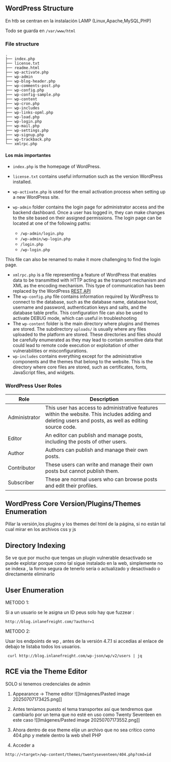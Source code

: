 
## WordPress Structure

En htb se centran en la instalación LAMP (Linux,Apache,MySQL,PHP)

Todo se guarda en `/var/www/html`

### File structure

```shell-session
.
├── index.php
├── license.txt
├── readme.html
├── wp-activate.php
├── wp-admin
├── wp-blog-header.php
├── wp-comments-post.php
├── wp-config.php
├── wp-config-sample.php
├── wp-content
├── wp-cron.php
├── wp-includes
├── wp-links-opml.php
├── wp-load.php
├── wp-login.php
├── wp-mail.php
├── wp-settings.php
├── wp-signup.php
├── wp-trackback.php
└── xmlrpc.php
```

#### Los más importantes

- `index.php` is the homepage of WordPress.
- `license.txt` contains useful information such as the version WordPress installed.
- `wp-activate.php` is used for the email activation process when setting up a new WordPress site.
- `wp-admin` folder contains the login page for administrator access and the backend dashboard. Once a user has logged in, they can make changes to the site based on their assigned permissions. The login page can be located at one of the following paths:
    
    - `/wp-admin/login.php`
    - `/wp-admin/wp-login.php`
    - `/login.php`
    - `/wp-login.php`

This file can also be renamed to make it more challenging to find the login page.

- `xmlrpc.php` is a file representing a feature of WordPress that enables data to be transmitted with HTTP acting as the transport mechanism and XML as the encoding mechanism. This type of communication has been replaced by the WordPress [REST API](https://developer.wordpress.org/rest-api/reference)
- The `wp-config.php` file contains information required by WordPress to connect to the database, such as the database name, database host, username and password, authentication keys and salts, and the database table prefix. This configuration file can also be used to activate DEBUG mode, which can useful in troubleshooting
- The `wp-content` folder is the main directory where plugins and themes are stored. The subdirectory `uploads/` is usually where any files uploaded to the platform are stored. These directories and files should be carefully enumerated as they may lead to contain sensitive data that could lead to remote code execution or exploitation of other vulnerabilities or misconfigurations.
- `wp-includes` contains everything except for the administrative components and the themes that belong to the website. This is the directory where core files are stored, such as certificates, fonts, JavaScript files, and widgets.


### WordPress User Roles

| Role          | Description                                                                                                                                            |
| ------------- | ------------------------------------------------------------------------------------------------------------------------------------------------------ |
| Administrator | This user has access to administrative features within the website. This includes adding and deleting users and posts, as well as editing source code. |
| Editor        | An editor can publish and manage posts, including the posts of other users.                                                                            |
| Author        | Authors can publish and manage their own posts.                                                                                                        |
| Contributor   | These users can write and manage their own posts but cannot publish them.                                                                              |
| Subscriber    | These are normal users who can browse posts and edit their profiles.                                                                                   |

## WordPress Core Version/Plugins/Themes Enumeration

Pillar la versión,los plugins y los themes del html de la página, si no están tal cual mirar en los archivos css y js 
## Directory Indexing

Se ve que por mucho que tengas un plugin vulnerable desactivado se puede explotar porque como tal sigue instalado en la web, simplemente no se indexa , la forma segura de tenerlo sería o actualizado y desactivado o directamente eliminarlo
## User Enumeration

METODO 1: 

Si a un usuario se le asigna un ID peus solo hay que fuzzear : 

```shell-session
http://blog.inlanefreight.com/?author=1
```


METODO 2: 

Usar los endpoints de wp , antes de la versión 4.7.1 si accedías al enlace de debajo te listaba todos los usuarios.

```shell-session
 curl http://blog.inlanefreight.com/wp-json/wp/v2/users | jq
```


## RCE via the Theme Editor

SOLO si tenemos credenciales de admin

1. Appearance -> Theme editor 
 ![[Imágenes/Pasted image 20250707173425.png]]
 
2. Antes teníamos puesto el tema transportex así que tendremos que cambiarlo por un tema que no esté en uso como Twenty Seventeen en este caso
![[Imágenes/Pasted image 20250707173552.png]]

3. Ahora dentro de ese theme elije un archivo que no sea crítico como 404.php y metele dentro la web shell PHP
4. Acceder a 
 ````shell-session
http://<target>/wp-content/themes/twentyseventeen/404.php?cmd=id
````
